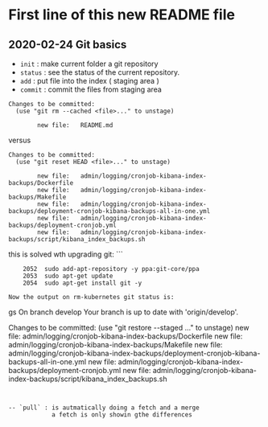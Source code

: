 # First line of this new README file
## 2020-02-24 Git basics

- `init`    : make current folder a git repository
- `status`  : see the status of the current repository.
- `add`     : put file into the index ( staging area )
- `commit`  : commit the files from staging area

```
Changes to be committed:
  (use "git rm --cached <file>..." to unstage)

        new file:   README.md
```

versus

```
Changes to be committed:
  (use "git reset HEAD <file>..." to unstage)

        new file:   admin/logging/cronjob-kibana-index-backups/Dockerfile
        new file:   admin/logging/cronjob-kibana-index-backups/Makefile
        new file:   admin/logging/cronjob-kibana-index-backups/deployment-cronjob-kibana-backups-all-in-one.yml
        new file:   admin/logging/cronjob-kibana-index-backups/deployment-cronjob.yml
        new file:   admin/logging/cronjob-kibana-index-backups/script/kibana_index_backups.sh
```
this is solved wth upgrading git:
        ```

        2052  sudo add-apt-repository -y ppa:git-core/ppa
        2053  sudo apt-get update
        2054  sudo apt-get install git -y
```
Now the output on rm-kubernetes git status is:
```
 gs
On branch develop
Your branch is up to date with 'origin/develop'.

Changes to be committed:
  (use "git restore --staged <file>..." to unstage)
        new file:   admin/logging/cronjob-kibana-index-backups/Dockerfile
        new file:   admin/logging/cronjob-kibana-index-backups/Makefile
        new file:   admin/logging/cronjob-kibana-index-backups/deployment-cronjob-kibana-backups-all-in-one.yml
        new file:   admin/logging/cronjob-kibana-index-backups/deployment-cronjob.yml
        new file:   admin/logging/cronjob-kibana-index-backups/script/kibana_index_backups.sh
```


-- `pull` : is autmatically doing a fetch and a merge
            a fetch is only showin gthe differences

